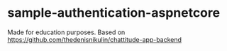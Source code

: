 # sample-authentication-aspnetcore
Made for education purposes. Based on https://github.com/thedenisnikulin/chattitude-app-backend